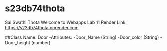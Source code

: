 # s23db74thota
Sai Swathi Thota
Welcome to Webapps Lab 11
Render Link: https://s23db74thota.onrender.com
 

##Class Name: Door
-Attributes: 
    -Door_Name (String)
    -Door_color (String)
    -Door_height (number)

